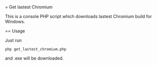 = Get lastest Chromium

This is a console PHP script which downloads lastest Chromium build for Windows.

== Usage

Just run 
```
php get_lastest_chromium.php
```
and .exe will be downloaded.
